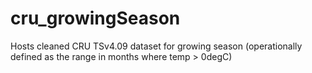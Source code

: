 # cru_growingSeason
Hosts cleaned CRU TSv4.09 dataset for growing season (operationally defined as the range in months where temp > 0degC)
